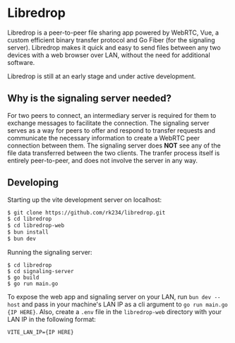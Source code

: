 # Libredrop

Libredrop is a peer-to-peer file sharing app powered by WebRTC, Vue, a custom efficient binary transfer 
protocol and Go Fiber (for the signaling server). Libredrop makes it quick and easy to send files between 
any two devices with a web browser over LAN, without the need for additional software. 

Libredrop is still at an early stage and under active development.


## Why is the signaling server needed?

For two peers to connect, an intermediary server is required for them to exchange messages to facilitate the connection.
The signaling server serves as a way for peers to offer and respond to transfer requests and communicate the necessary
information to create a WebRTC peer connection between them. The signaling server does **NOT** see any of the file data
transferred between the two clients. The tranfer process itself is entirely peer-to-peer, and does not involve the server 
in any way.

## Developing

Starting up the vite development server on localhost:

```bash
$ git clone https://github.com/rk234/libredrop.git
$ cd libredrop
$ cd libredrop-web
$ bun install
$ bun dev
```
Running the signaling server:

```
$ cd libredrop
$ cd signaling-server
$ go build
$ go run main.go
```

To expose the web app and signaling server on your LAN, run `bun dev --host` and pass in your machine's LAN IP as a cli argument to
`go run main.go {IP HERE}`. Also, create a `.env` file in the `libredrop-web` directory with your LAN IP in the following format:

```
VITE_LAN_IP={IP HERE}
```
